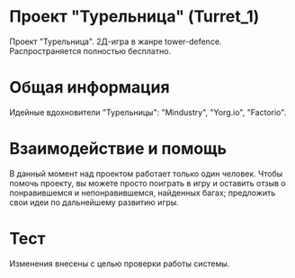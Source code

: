 # Проект "Турельница" (Turret_1) 
Проект "Турельница". 2Д-игра в жанре tower-defence. Распространяется полностью бесплатно.
# Общая информация
Идейные вдохновители "Турельницы": "Mindustry", "Yorg.io", "Factorio". 
# Взаимодействие и помощь
В данный момент над проектом работает только один человек. Чтобы помочь проекту, вы можете просто поиграть в игру и оставить отзыв о понравившемся и непонравившемся, найденных багах; предложить свои идеи по дальнейшему развитию игры.
# Тест
Изменения внесены с целью проверки работы системы.
